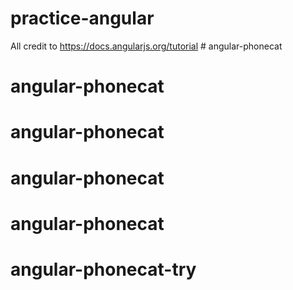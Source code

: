 # practice-angular
All credit to https://docs.angularjs.org/tutorial # angular-phonecat
# angular-phonecat
# angular-phonecat
# angular-phonecat
# angular-phonecat
# angular-phonecat-try
